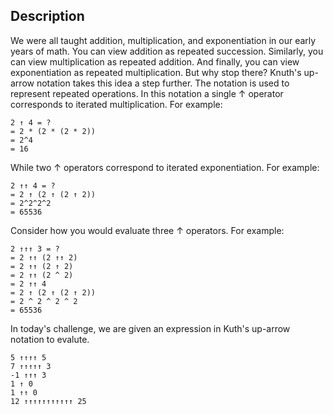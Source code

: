 ## Description
We were all taught addition, multiplication, and exponentiation in our early years of math. You can view addition as repeated succession. Similarly, you can view multiplication as repeated addition. And finally, you can view exponentiation as repeated multiplication. But why stop there? Knuth's up-arrow notation takes this idea a step further. The notation is used to represent repeated operations.
In this notation a single ↑ operator corresponds to iterated multiplication. For example:

    2 ↑ 4 = ?
    = 2 * (2 * (2 * 2)) 
    = 2^4
    = 16
While two ↑ operators correspond to iterated exponentiation. For example:

    2 ↑↑ 4 = ?
    = 2 ↑ (2 ↑ (2 ↑ 2))
    = 2^2^2^2
    = 65536
Consider how you would evaluate three ↑ operators. For example:

    2 ↑↑↑ 3 = ?
    = 2 ↑↑ (2 ↑↑ 2)
    = 2 ↑↑ (2 ↑ 2)
    = 2 ↑↑ (2 ^ 2)
    = 2 ↑↑ 4
    = 2 ↑ (2 ↑ (2 ↑ 2))
    = 2 ^ 2 ^ 2 ^ 2
    = 65536
In today's challenge, we are given an expression in Kuth's up-arrow notation to evalute.

    5 ↑↑↑↑ 5
    7 ↑↑↑↑↑ 3
    -1 ↑↑↑ 3
    1 ↑ 0
    1 ↑↑ 0
    12 ↑↑↑↑↑↑↑↑↑↑↑ 25
